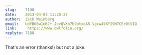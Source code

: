 ```yaml
---
slug:    7190
date:    2013-04-03 11:20:37
author:  Zack Weinberg
email:   UdfBG6wInKC+.JcvQVXn7b9otxqA5.Vgcw49XYI9N7CEr0tVIQ
link:     https://www.owlfolio.org/
replyto: 7188
---
```


That's an error (thanks!) but not a joke.
